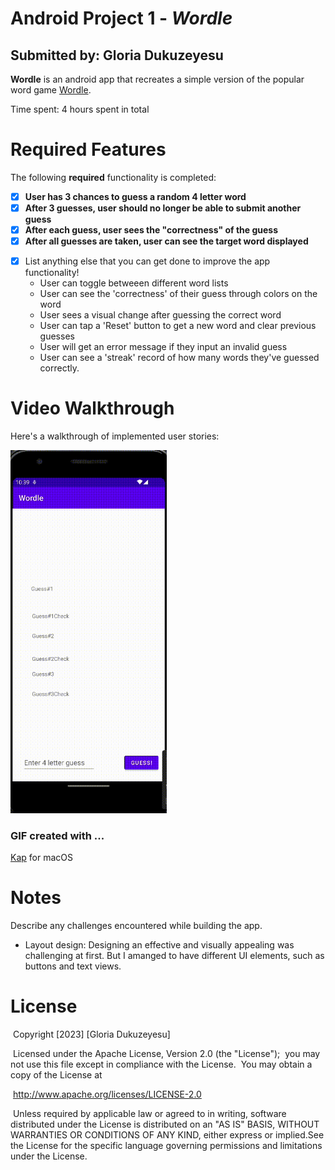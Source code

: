 # Android Project 1 - *Wordle*

## Submitted by: Gloria Dukuzeyesu

**Wordle** is an android app that recreates a simple version of the popular word game [Wordle](https://www.nytimes.com/games/wordle/index.html). 

Time spent: 4  hours spent in total

# Required Features

The following **required** functionality is completed:

- [x] **User has 3 chances to guess a random 4 letter word**
- [x] **After 3 guesses, user should no longer be able to submit another guess**
- [x] **After each guess, user sees the "correctness" of the guess**
- [x] **After all guesses are taken, user can see the target word displayed**

* [x] List anything else that you can get done to improve the app functionality!
  * User can toggle betweeen different word lists
  * User can see the 'correctness' of their guess through colors on the word 
  * User sees a visual change after guessing the correct word
  * User can tap a 'Reset' button to get a new word and clear previous guesses
  * User will get an error message if they input an invalid guess
  * User can see a 'streak' record of how many words they've guessed correctly.

# Video Walkthrough

Here's a walkthrough of implemented user stories:



<img src="wordle.gif" width="250" heigh="300"/>





### **GIF created with ...**  

[Kap](https://getkap.co/) for macOS

# Notes

Describe any challenges encountered while building the app.

* Layout design: Designing an effective and visually appealing was challenging at first. But I amanged to have different UI elements, such as buttons and text views. 

# License

​    Copyright [2023] [Gloria Dukuzeyesu]

​    Licensed under the Apache License, Version 2.0 (the "License");
​    you may not use this file except in compliance with the License.
​    You may obtain a copy of the License at

​        http://www.apache.org/licenses/LICENSE-2.0

​    Unless required by applicable law or agreed to in writing, software
​    distributed under the License is distributed on an "AS IS" BASIS,
​    WITHOUT WARRANTIES OR CONDITIONS OF ANY KIND, either express or implied.
​    See the License for the specific language governing permissions and
​    limitations under the License.
